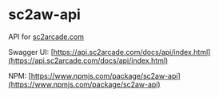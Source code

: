 # sc2aw-api

API for [sc2arcade.com](https://sc2arcade.com/)

Swagger UI: [https://api.sc2arcade.com/docs/api/index.html](https://api.sc2arcade.com/docs/api/index.html)

NPM: [https://www.npmjs.com/package/sc2aw-api](https://www.npmjs.com/package/sc2aw-api)
